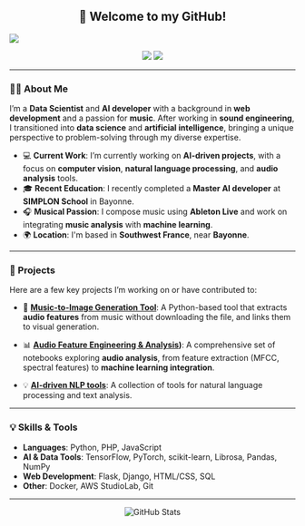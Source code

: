 <!-- markdownlint-disable MD033 MD041-->
<p align="center">
  <h2 align="center">👋 Welcome to my GitHub!</h2>
  <img src="https://readme-typing-svg.herokuapp.com?color=%23217CF7&size=20&duration=6000&height=100&lines=Hi+%2C+I'm+Matthew+R!;Data+Scientist+and+AI+Enthusiast!;Music+and+Tech+Passionate!">
</p>

<p align="center">
  <a href="https://www.linkedin.com/in/matthew-r-6465925b/" alt="LinkedIn" title="Linkedin">
    <img src="https://img.shields.io/badge/Connect%20On-Linkedin-blue?style=for-the-badge&logo=linkedin"/></a>
  <a href="https://github.com/matt-64?tab=followers" alt="Follow" title="GitHub">
    <img src="https://img.shields.io/github/followers/matt-64?color=6CC644&label=Follow%20Me&style=for-the-badge&logo=github"/></a>
</p>

---

### 👨‍💻 About Me

I’m a **Data Scientist** and **AI developer** with a background in **web development** and a passion for **music**. After working in **sound engineering**, I transitioned into **data science** and **artificial intelligence**, bringing a unique perspective to problem-solving through my diverse expertise.

- 💻 **Current Work**: I’m currently working on **AI-driven projects**, with a focus on **computer vision**, **natural language processing**, and **audio analysis** tools.
- 🎓 **Recent Education**: I recently completed a **Master AI developer** at **SIMPLON School** in Bayonne.
- 🎧 **Musical Passion**: I compose music using **Ableton Live** and work on integrating **music analysis** with **machine learning**.
- 🌍 **Location**: I'm based in **Southwest France**, near **Bayonne**.

---

### 🚀 Projects

Here are a few key projects I’m working on or have contributed to:

- 🎨 **[Music-to-Image Generation Tool](https://github.com/matt-64/music-to-image-generation)**:
  A Python-based tool that extracts **audio features** from music without downloading the file, and links them to visual generation.

- 📊 **[Audio Feature Engineering & Analysis](https://github.com/matt-64/music-to-image-generation/blob/main/music-to-image-generation/notebooks/01_data_preparation.ipynb))**:
  A comprehensive set of notebooks exploring **audio analysis**, from feature extraction (MFCC, spectral features) to **machine learning integration**.

- 💡 **[AI-driven NLP tools](https://github.com/matt-64/nlp-tools)**:
  A collection of tools for natural language processing and text analysis.

---

### 💡 Skills & Tools

- **Languages**: Python, PHP, JavaScript
- **AI & Data Tools**: TensorFlow, PyTorch, scikit-learn, Librosa, Pandas, NumPy
- **Web Development**: Flask, Django, HTML/CSS, SQL
- **Other**: Docker, AWS StudioLab, Git

---

<p align="center">
  <img src="https://github-readme-stats.vercel.app/api?username=matt-64&show_icons=true&theme=dark" alt="GitHub Stats" />
</p>

<!-- markdownlint-enable MD033 -->
